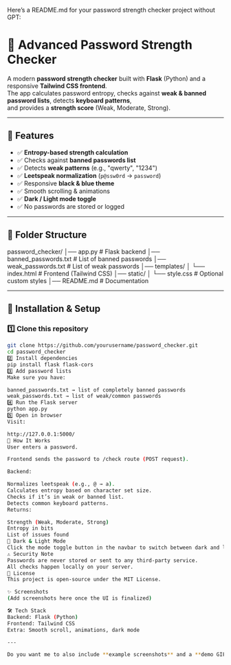 Here’s a README.md for your password strength checker project without GPT:

# 🔐 Advanced Password Strength Checker

A modern **password strength checker** built with **Flask** (Python) and a responsive **Tailwind CSS frontend**.  
The app calculates password entropy, checks against **weak & banned password lists**, detects **keyboard patterns**,  
and provides a **strength score** (Weak, Moderate, Strong).

---

## 📌 Features
- ✅ **Entropy-based strength calculation**
- ✅ Checks against **banned passwords list**
- ✅ Detects **weak patterns** (e.g., "qwerty", "1234")
- ✅ **Leetspeak normalization** (`p@ssw0rd` → `password`)
- ✅ Responsive **black & blue theme**
- ✅ Smooth scrolling & animations
- ✅ **Dark / Light mode toggle**
- ✅ No passwords are stored or logged

---

## 📂 Folder Structure
password_checker/ │── app.py # Flask backend │── banned_passwords.txt # List of banned passwords │── weak_passwords.txt # List of weak passwords │── templates/ │ └── index.html # Frontend (Tailwind CSS) │── static/ │ └── style.css # Optional custom styles │── README.md # Documentation


---

## 🚀 Installation & Setup

### 1️⃣ Clone this repository
```bash
git clone https://github.com/yourusername/password_checker.git
cd password_checker
2️⃣ Install dependencies
pip install flask flask-cors
3️⃣ Add password lists
Make sure you have:

banned_passwords.txt → list of completely banned passwords
weak_passwords.txt → list of weak/common passwords
4️⃣ Run the Flask server
python app.py
5️⃣ Open in browser
Visit:

http://127.0.0.1:5000/
📖 How It Works
User enters a password.

Frontend sends the password to /check route (POST request).

Backend:

Normalizes leetspeak (e.g., @ → a).
Calculates entropy based on character set size.
Checks if it’s in weak or banned list.
Detects common keyboard patterns.
Returns:

Strength (Weak, Moderate, Strong)
Entropy in bits
List of issues found
🎨 Dark & Light Mode
Click the mode toggle button in the navbar to switch between dark and light themes instantly.
⚠️ Security Note
Passwords are never stored or sent to any third-party service.
All checks happen locally on your server.
📜 License
This project is open-source under the MIT License.

✨ Screenshots
(Add screenshots here once the UI is finalized)

🛠 Tech Stack
Backend: Flask (Python)
Frontend: Tailwind CSS
Extra: Smooth scroll, animations, dark mode

---

Do you want me to also include **example screenshots** and a **demo GIF** in the README so it looks like a professional GitHub project? That would make it look polished.
